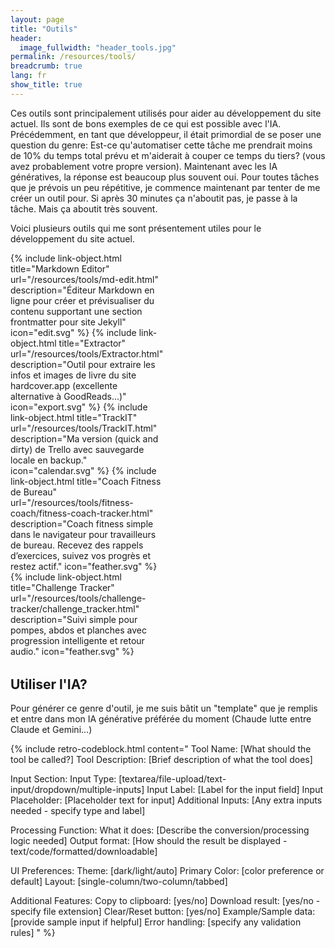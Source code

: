 ```yaml
---
layout: page
title: "Outils"
header:
  image_fullwidth: "header_tools.jpg"
permalink: /resources/tools/
breadcrumb: true
lang: fr
show_title: true
---
```


Ces outils sont principalement utilisés pour aider au développement du site actuel. Ils sont de bons exemples de ce qui est possible avec l'IA. Précédemment, en tant que développeur, il était primordial de se poser une question du genre: Est-ce qu'automatiser cette tâche me prendrait moins de 10% du temps total prévu et m'aiderait à couper ce temps du tiers? (vous avez probablement votre propre version).
Maintenant avec les IA génératives, la réponse est beaucoup plus souvent oui. Pour toutes tâches que je prévois un peu répétitive, je commence maintenant par tenter de me créer un outil pour. Si après 30 minutes ça n'aboutit pas, je passe à la tâche. Mais ça aboutit très souvent.

Voici plusieurs outils qui me sont présentement utiles pour le développement du site actuel.

<div class="tools-grid" style="display: grid; grid-template-columns: 1fr; gap: 1.5rem; margin-bottom: 2rem;">
  {% include link-object.html
    title="Markdown Editor"
    url="/resources/tools/md-edit.html"
    description="Éditeur Markdown en ligne pour créer et prévisualiser du contenu supportant une section frontmatter pour site Jekyll"
    icon="edit.svg"
  %}
  {% include link-object.html
    title="Extractor"
    url="/resources/tools/Extractor.html"
    description="Outil pour extraire les infos et images de livre du site hardcover.app (excellente alternative à GoodReads...)"
    icon="export.svg"
  %}
  {% include link-object.html
    title="TrackIT"
    url="/resources/tools/TrackIT.html"
    description="Ma version (quick and dirty) de Trello avec sauvegarde locale en backup."
    icon="calendar.svg"
  %}
  {% include link-object.html
    title="Coach Fitness de Bureau"
    url="/resources/tools/fitness-coach/fitness-coach-tracker.html"
    description="Coach fitness simple dans le navigateur pour travailleurs de bureau. Recevez des rappels d’exercices, suivez vos progrès et restez actif."
    icon="feather.svg"
  %}
  {% include link-object.html
    title="Challenge Tracker"
    url="/resources/tools/challenge-tracker/challenge_tracker.html"
    description="Suivi simple pour pompes, abdos et planches avec progression intelligente et retour audio."
    icon="feather.svg"
  %}
</div>
<style>
@media (min-width: 700px) {
  .tools-grid {
    grid-template-columns: 1fr 1fr !important;
  }
}
</style>

## Utiliser l'IA?

Pour générer ce genre d'outil, je me suis bâtit un "template" que je remplis et entre dans mon IA générative préférée du moment (Chaude lutte entre Claude et Gemini...)

{% include retro-codeblock.html content="
Tool Name: [What should the tool be called?]
Tool Description: [Brief description of what the tool does]

Input Section:
Input Type: [textarea/file-upload/text-input/dropdown/multiple-inputs]
Input Label: [Label for the input field]
Input Placeholder: [Placeholder text for input]
Additional Inputs: [Any extra inputs needed - specify type and label]

Processing Function:
What it does: [Describe the conversion/processing logic needed]
Output format: [How should the result be displayed - text/code/formatted/downloadable]

UI Preferences:
Theme: [dark/light/auto]
Primary Color: [color preference or default]
Layout: [single-column/two-column/tabbed]

Additional Features:
Copy to clipboard: [yes/no]
Download result: [yes/no - specify file extension]
Clear/Reset button: [yes/no]
Example/Sample data: [provide sample input if helpful]
Error handling: [specify any validation rules]
" %}

